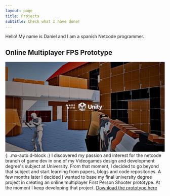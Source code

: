 ```yaml
---
layout: page
title: Projects
subtitle: Check what I have done!
---
```


Hello! My name is Daniel and I am a spanish Netcode programmer. 

## Online Multiplayer FPS Prototype
![Online Multiplayer FPS Prototype cover image](/assets/img/online-multiplayer-FPS-prototype-cover-image.jpg){: .mx-auto.d-block :}
I discovered my passion and interest for the netcode branch of game dev in one of my Videogames design and development degree's subject at University. From that moment, I decided to go beyond that subject and start learning from papers, blogs and code repositories. A few months later I decided I wanted to base my final university degree project in creating an online multiplayer First Person Shooter prototype. At the moment I keep developing that project.
[Download the prototype here](https://danieljimenezmorales.itch.io/online-multiplayer-fps-prototype)